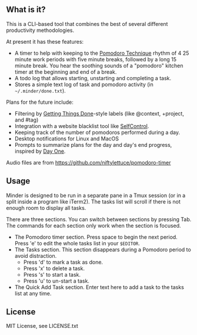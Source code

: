 ## What is it?

This is a CLI-based tool that combines the best of several different
productivity methodologies.

At present it has these features:

- A timer to help with keeping to the [Pomodoro
  Technique](http://pomodorotechnique.com/) rhythm of 4 25 minute work periods
  with five minute breaks, followed by a long 15 minute break. You hear the
  soothing sounds of a "pomodoro" kitchen timer at the beginning and end of a
  break.
- A todo log that allows starting, unstarting and completing a task.
- Stores a simple text log of task and pomodoro activity (in `~/.minder/done.txt`).

Plans for the future include:

- Filtering by [Getting Things Done](http://gettingthingsdone.com/)-style labels (like @context, +project, and #tag)
- Integration with a website blacklist tool like
  [SelfControl](https://github.com/SelfControlApp/selfcontrol/).
- Keeping track of the number of pomodoros performed during a day.
- Desktop notifications for Linux and MacOS
- Prompts to summarize plans for the day and day's end progress, inspired by [Day One](http://dayoneapp.com/).

Audio files are from https://github.com/niftylettuce/pomodoro-timer

## Usage

Minder is designed to be run in a separate pane in a Tmux session (or in a split 
inside a program like iTerm2). The tasks list will scroll if there is not enough 
room to display all tasks.

There are three sections. You can switch between sections by pressing Tab. The
commands for each section only work when the section is focused.

- The Pomodoro timer section. Press space to begin the next period. Press 'e'
  to edit the whole tasks list in your `$EDITOR`.
- The Tasks section. This section disappears during a Pomodoro period to avoid
  distraction.
  - Press 'd' to mark a task as done.
  - Press 'x' to delete a task.
  - Press 's' to start a task.
  - Press 'u' to un-start a task.
- The Quick Add Task section. Enter text here to add a task to the tasks list
  at any time.

## License

MIT License, see LICENSE.txt
